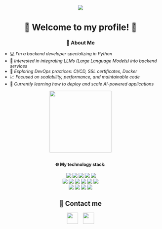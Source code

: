 <!-- Подключаем FontAwesome (один раз в начале документа) --> 
<link href="https://cdnjs.cloudflare.com/ajax/libs/font-awesome/6.4.0/css/all.min.css" rel="stylesheet"> 

<div id="header" align="center"> 
  <a href="https://github.com/belskirill"> 
    <img src="https://i.imgur.com/weIs420.jpeg"/>
  </a> 
</div> 

<div id="badges" align="center"> 
  <h1>👋 Welcome to my profile! 👋</h1> 
</div> 

<div align="center"> 
  <h3> 📖 About Me </h3> 
</div> 

<p> 
<ul> 
  <li>💻 <em>I’m a backend developer specializing in Python</em></li> 
  <li>🧠 <em>Interested in integrating LLMs (Large Language Models) into backend services</em></li> 
  <li>🔧 <em>Exploring DevOps practices: CI/CD, SSL certificates, Docker</em></li> 
  <li>📈 <em>Focused on scalability, performance, and maintainable code</em></li> 
  <li>🚀 <em>Currently learning how to deploy and scale AI-powered applications</em></li> 
</ul> 
</p> 

<div id="header" align="center"> 
  <a href="https://github.com/belskirill"> 
    <img src="https://media3.giphy.com/media/v1.Y2lkPTc5MGI3NjExeDFvM3FxeHV4cXRmOXFnN2hiaHd3M2NvZGxqeG5icHdraHh4aDVvbCZlcD12MV9pbnRlcm5hbF9naWZfYnlfaWQmY3Q9cw/1CsHxj6Q2iEeH4HhT7/giphy.gif" width="200"/>
  </a> 
</div> 

<h2></h2> 

<div id="badges" align="center" > 
  <h4> 🌐 My technology stack: </h4> 

  <a href="https://docs.python.org/3.13/"><img src="https://img.shields.io/badge/Python-gray?logo=python&logoColor=white&labelColor=3776AB" alt=""></a> 
  <a href="https://www.postgresql.org/docs/"><img src="https://img.shields.io/badge/Postgresql-gray?style=flat&logo=postgresql&logoColor=white&logoSize=100&labelColor=3a6c94"></a> 
  <a href="https://git-scm.com/doc"><img src="https://img.shields.io/badge/Git-gray?style=flat&logo=git&logoColor=white&logoSize=100&labelColor=f1563b"></a> 
  <a href="https://fastapi.tiangolo.com/"><img src="https://img.shields.io/badge/FastApi-gray?style=flat&logo=fastapi&logoColor=white&logoSize=100&labelColor=1b9a8e"></a> 
  <a href="https://docs.pydantic.dev/latest/"><img src="https://img.shields.io/badge/Pydantic-gray?style=flat&logo=pydantic&logoColor=white&labelColor=pink"></a> 
  <a href="https://docs.pytest.org/en/stable/"><img src="https://img.shields.io/badge/Pytest-gray?style=flat&logo=pytest&logoColor=white&labelColor=green"></a> 
  <br/>
  <a href="https://docs.sqlalchemy.org/en/20/"><img src="https://img.shields.io/badge/sqlalchemy-gray?style=flat&logo=sqlalchemy&logoColor=white&logoSize=100&labelColor=cc302e"></a> 
  <a href="https://docs.sqlalchemy.org/en/20/"><img src="https://img.shields.io/badge/celery-gray?style=flat&logo=Celery&logoColor=white&labelColor=%2337814A"></a> 
  <a href="https://docs.docker.com/"><img src="https://img.shields.io/badge/redis-gray?style=flat&logo=Redis&logoColor=white&labelColor=%23FF4438"></a> 
  <a href="https://docs.docker.com/"><img src="https://img.shields.io/badge/Docker-gray?style=flat&logo=docker&logoColor=white&logoSize=100&labelColor=2668ee"></a> 
  <a href="https://nginx.org/"><img src="https://img.shields.io/badge/Nginx-gray?style=flat&logo=nginx&logoColor=white&labelColor=%23228B22"></a> 
  <a href="https://docs.gitlab.com/ci/"><img src="https://img.shields.io/badge/Gitlab%20CI%2FCD-gray?style=flat&logo=gitlab&logoColor=white&labelColor=orange"></a>  
  <a href="https://swagger.io/docs/"><img src="https://img.shields.io/badge/Swagger-gray?style=flat&logo=swagger&logoColor=white&labelColor=%2385EA2D"></a> 
  <a href="https://learning.postman.com/docs/introduction/overview/"><img src="https://img.shields.io/badge/Postman-gray?style=flat&logo=postman&logoColor=white&labelColor=%23FF6C37"></a> 
  <a href="https://confluence.atlassian.com/jira"><img src="https://img.shields.io/badge/Jira-gray?style=flat&logo=jira&logoColor=white&logoSize=100&labelColor=%230052CC"></a> 
  <a href="https://confluence.atlassian.com/alldoc/confluence-documentation-directory-12877996.html"><img src="https://img.shields.io/badge/Confluence-gray?style=flat&logo=confluence&logoColor=white&logoSize=100&labelColor=%23172B4D" ></a> 
</div> 

<h2></h2> 

<div align="center">
  <h2>📩 Contact me</h2>

  <a href="https://t.me/belskirill" target="_blank" style="text-decoration:none; margin:0 8px; display:inline-block;">
    <img src="https://img.shields.io/badge/Telegram-2CA5E0?style=for-the-badge&logo=telegram&logoColor=white" height="36"/>
  </a><a href="https://linkedin.com/in/belskirill" target="_blank" style="text-decoration:none; margin:0 8px; display:inline-block;">
    <img src="https://img.shields.io/badge/LinkedIn-0A66C2?style=for-the-badge&logo=linkedin&logoColor=white" height="36"/>
  </a>

</div>






